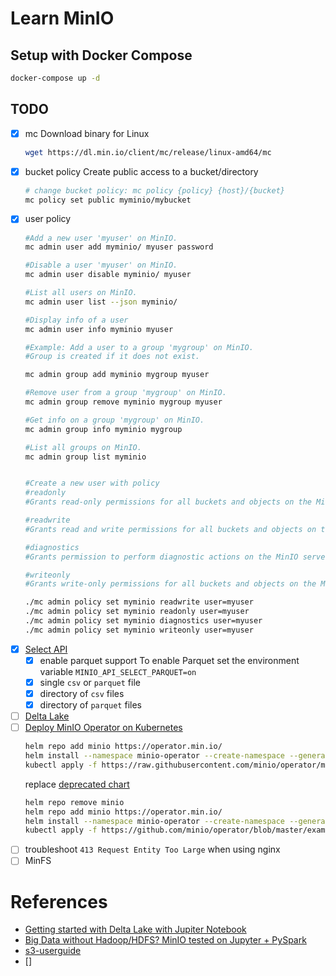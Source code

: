 # Learn MinIO

## Setup with Docker Compose

```sh
docker-compose up -d
```

## TODO

- [x] mc
    Download binary for Linux
    ```sh
    wget https://dl.min.io/client/mc/release/linux-amd64/mc
    ```
- [x] bucket policy
    Create public access to a bucket/directory
    ```sh
    # change bucket policy: mc policy {policy} {host}/{bucket}
    mc policy set public myminio/mybucket
    ```
- [x] user policy
    ```sh
    #Add a new user 'myuser' on MinIO.
    mc admin user add myminio/ myuser password

    #Disable a user 'myuser' on MinIO.
    mc admin user disable myminio/ myuser

    #List all users on MinIO.
    mc admin user list --json myminio/

    #Display info of a user
    mc admin user info myminio myuser

    #Example: Add a user to a group 'mygroup' on MinIO.
    #Group is created if it does not exist.

    mc admin group add myminio mygroup myuser

    #Remove user from a group 'mygroup' on MinIO.
    mc admin group remove myminio mygroup myuser

    #Get info on a group 'mygroup' on MinIO.
    mc admin group info myminio mygroup

    #List all groups on MinIO.
    mc admin group list myminio


    #Create a new user with policy
    #readonly
    #Grants read-only permissions for all buckets and objects on the MinIO server.

    #readwrite
    #Grants read and write permissions for all buckets and objects on the MinnIO server.

    #diagnostics
    #Grants permission to perform diagnostic actions on the MinIO server.

    #writeonly
    #Grants write-only permissions for all buckets and objects on the MinIO server.

    ./mc admin policy set myminio readwrite user=myuser
    ./mc admin policy set myminio readonly user=myuser
    ./mc admin policy set myminio diagnostics user=myuser
    ./mc admin policy set myminio writeonly user=myuser
    ```
- [x] [Select API](https://docs.min.io/docs/minio-select-api-quickstart-guide.html)
    - [x] enable parquet support
        To enable Parquet set the environment variable `MINIO_API_SELECT_PARQUET=on`
    - [x] single `csv` or `parquet` file
    - [x] directory of `csv` files
    - [x] directory of `parquet` files
- [ ] [Delta Lake](https://docs.delta.io/latest/quick-start.html)
- [ ] [Deploy MinIO Operator on Kubernetes](https://github.com/minio/operator)
    ```sh
    helm repo add minio https://operator.min.io/
    helm install --namespace minio-operator --create-namespace --generate-name minio/minio-operator
    kubectl apply -f https://raw.githubusercontent.com/minio/operator/master/examples/tenant.yaml
    ```
    replace [deprecated chart](https://github.com/minio/charts)
    ```sh
    helm repo remove minio
    helm repo add minio https://operator.min.io/
    helm install --namespace minio-operator --create-namespace --generate-name minio/minio-operator
    kubectl apply -f https://github.com/minio/operator/blob/master/examples/tenant.yaml
    ```
- [ ] troubleshoot `413 Request Entity Too Large` when using nginx
- [ ] MinFS

# References

- [Getting started with Delta Lake with Jupiter Notebook](https://laptrinhx.com/getting-started-with-delta-lake-with-jupiter-notebook-3085750171/)
- [Big Data without Hadoop/HDFS? MinIO tested on Jupyter + PySpark](https://python.plainenglish.io/big-data-without-hadoop-hdfs-minio-tested-on-jupter-pyspark-7b89a249ec94)
- [s3-userguide](https://docs.aws.amazon.com/AmazonS3/latest/userguide/s3-userguide.pdf)
- []
